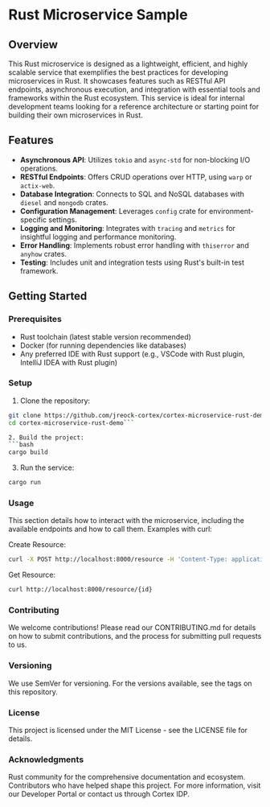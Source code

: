 # Rust Microservice Sample

## Overview

This Rust microservice is designed as a lightweight, efficient, and highly scalable service that exemplifies the best practices for developing microservices in Rust. It showcases features such as RESTful API endpoints, asynchronous execution, and integration with essential tools and frameworks within the Rust ecosystem. This service is ideal for internal development teams looking for a reference architecture or starting point for building their own microservices in Rust.

## Features

- **Asynchronous API**: Utilizes `tokio` and `async-std` for non-blocking I/O operations.
- **RESTful Endpoints**: Offers CRUD operations over HTTP, using `warp` or `actix-web`.
- **Database Integration**: Connects to SQL and NoSQL databases with `diesel` and `mongodb` crates.
- **Configuration Management**: Leverages `config` crate for environment-specific settings.
- **Logging and Monitoring**: Integrates with `tracing` and `metrics` for insightful logging and performance monitoring.
- **Error Handling**: Implements robust error handling with `thiserror` and `anyhow` crates.
- **Testing**: Includes unit and integration tests using Rust's built-in test framework.

## Getting Started

### Prerequisites

- Rust toolchain (latest stable version recommended)
- Docker (for running dependencies like databases)
- Any preferred IDE with Rust support (e.g., VSCode with Rust plugin, IntelliJ IDEA with Rust plugin)

### Setup

1. Clone the repository:
```bash
git clone https://github.com/jreock-cortex/cortex-microservice-rust-demo.git
cd cortex-microservice-rust-demo```

2. Build the project:
```bash
cargo build
```
3. Run the service:

```bash
cargo run
```

### Usage
This section details how to interact with the microservice, including the available endpoints and how to call them. Examples with curl:

Create Resource:

```bash
curl -X POST http://localhost:8000/resource -H 'Content-Type: application/json' -d '{"name":"example","description":"A new resource"}'
```

Get Resource:

```bash
curl http://localhost:8000/resource/{id}
```

### Contributing
We welcome contributions! Please read our CONTRIBUTING.md for details on how to submit contributions, and the process for submitting pull requests to us.

### Versioning
We use SemVer for versioning. For the versions available, see the tags on this repository.

### License
This project is licensed under the MIT License - see the LICENSE file for details.

### Acknowledgments
Rust community for the comprehensive documentation and ecosystem.
Contributors who have helped shape this project.
For more information, visit our Developer Portal or contact us through Cortex IDP.

